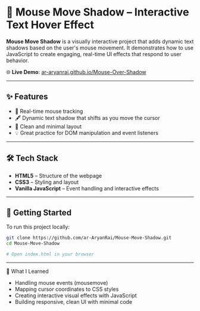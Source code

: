 # 🌈 Mouse Move Shadow – Interactive Text Hover Effect

**Mouse Move Shadow** is a visually interactive project that adds dynamic text shadows based on the user's mouse movement. It demonstrates how to use JavaScript to create engaging, real-time UI effects that respond to user behavior.

🌐 **Live Demo**: [ar-aryanrai.github.io/Mouse-Over-Shadow](https://ar-aryanrai.github.io/Mouse-Over-Shadow/)

---

## ✨ Features

- 🧠 Real-time mouse tracking
- 🖋️ Dynamic text shadow that shifts as you move the cursor
- 🎯 Clean and minimal layout
- 💡 Great practice for DOM manipulation and event listeners

---

## 🛠 Tech Stack

- **HTML5** – Structure of the webpage  
- **CSS3** – Styling and layout  
- **Vanilla JavaScript** – Event handling and interactive effects

---

## 🚀 Getting Started

To run this project locally:

```bash
git clone https://github.com/ar-AryanRai/Mouse-Move-Shadow.git
cd Mouse-Move-Shadow
```
```bash
# Open index.html in your browser
```

---

🧠 What I Learned

- Handling mouse events (mousemove)
- Mapping cursor coordinates to CSS styles
- Creating interactive visual effects with JavaScript
- Building responsive, clean UI with minimal code
